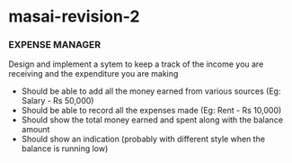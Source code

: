 # masai-revision-2

### EXPENSE MANAGER

Design and implement a sytem to keep a  track of the income you are receiving and the expenditure you are making

- Should be able to add all the money earned from various sources (Eg: Salary - Rs 50,000)
- Should be able to record all the expenses made (Eg: Rent - Rs 10,000)
- Should show the total money earned and spent along with the balance amount
- Should show an indication (probably with different style when the balance is running low)
